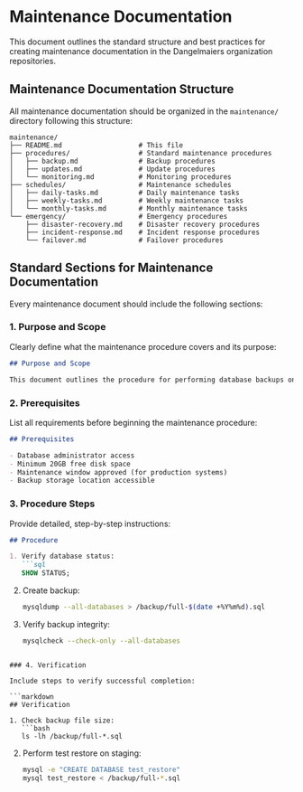 
# Maintenance Documentation

This document outlines the standard structure and best practices for creating maintenance documentation in the Dangelmaiers organization repositories.

## Maintenance Documentation Structure

All maintenance documentation should be organized in the `maintenance/` directory following this structure:

```
maintenance/
├── README.md                   # This file
├── procedures/                 # Standard maintenance procedures
│   ├── backup.md               # Backup procedures
│   ├── updates.md              # Update procedures
│   └── monitoring.md           # Monitoring procedures
├── schedules/                  # Maintenance schedules
│   ├── daily-tasks.md          # Daily maintenance tasks
│   ├── weekly-tasks.md         # Weekly maintenance tasks
│   └── monthly-tasks.md        # Monthly maintenance tasks
└── emergency/                  # Emergency procedures
    ├── disaster-recovery.md    # Disaster recovery procedures
    ├── incident-response.md    # Incident response procedures
    └── failover.md             # Failover procedures
```

## Standard Sections for Maintenance Documentation

Every maintenance document should include the following sections:

### 1. Purpose and Scope

Clearly define what the maintenance procedure covers and its purpose:

```markdown
## Purpose and Scope

This document outlines the procedure for performing database backups on the production environment. It covers MySQL databases used by critical services A, B, and C.
```

### 2. Prerequisites

List all requirements before beginning the maintenance procedure:

```markdown
## Prerequisites

- Database administrator access
- Minimum 20GB free disk space
- Maintenance window approved (for production systems)
- Backup storage location accessible
```

### 3. Procedure Steps

Provide detailed, step-by-step instructions:

```markdown
## Procedure

1. Verify database status:
   ```sql
   SHOW STATUS;
   ```

2. Create backup:
   ```bash
   mysqldump --all-databases > /backup/full-$(date +%Y%m%d).sql
   ```

3. Verify backup integrity:
   ```bash
   mysqlcheck --check-only --all-databases
   ```
```

### 4. Verification

Include steps to verify successful completion:

```markdown
## Verification

1. Check backup file size:
   ```bash
   ls -lh /backup/full-*.sql
   ```

2. Perform test restore on staging:
   ```bash
   mysql -e "CREATE DATABASE test_restore"
   mysql test_restore < /backup/full-*.sql
   ```

